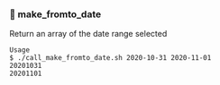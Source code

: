 ### :open_file_folder: make_fromto_date
Return an array of the date range selected
```
Usage
$ ./call_make_fromto_date.sh 2020-10-31 2020-11-01
20201031
20201101
```
